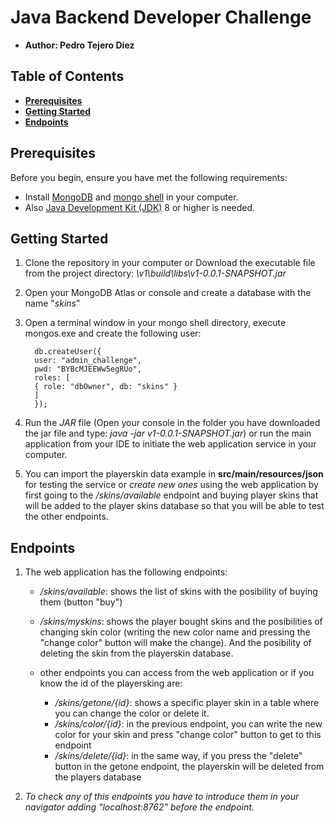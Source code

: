 # Java Backend Developer Challenge

- **Author: Pedro Tejero Diez**

## Table of Contents

- [**Prerequisites**](#prerequisites)
- [**Getting Started**](#getting-started)
- [**Endpoints**](#endpoints)


## Prerequisites

Before you begin, ensure you have met the following requirements:

- Install [MongoDB](https://www.mongodb.com/docs/manual/installation/) and [mongo shell](https://www.mongodb.com/docs/mongodb-shell/) in your computer.
- Also [Java Development Kit (JDK)](https://www.oracle.com/java/technologies/javase-downloads.html) 8 or higher is needed.


## Getting Started

1. Clone the repository in your computer or Download the executable file from the project directory: 
*\v1\build\libs\v1-0.0.1-SNAPSHOT.jar*

2. Open your MongoDB Atlas or console and create a database with the name "*skins*"

3. Open a terminal window in your mongo shell directory, execute mongos.exe and create the following user: 

         db.createUser({
         user: "admin_challenge",
         pwd: "BYBcMJEEWw5egRUo",
         roles: [
         { role: "dbOwner", db: "skins" }
         ]
         });
   
4. Run the *JAR* file (Open your console in the folder you have downloaded the jar file and type: *java -jar v1-0.0.1-SNAPSHOT.jar*) or run the main application from your IDE to initiate the web application service in your computer.

5. You can import the playerskin data example in **src/main/resources/json** for testing the service or *create new ones* using the web application by first going to the */skins/available* endpoint and buying player skins that will be added to the player skins database so that you will be able to test the other endpoints.


## Endpoints

1. The web application has the following endpoints:
    - */skins/available*: shows the list of skins with the posibility of buying them (button "buy")

    - */skins/myskins*: shows the  player bought skins and the posibilities of changing skin color (writing the new color name and pressing the "change color" button will make the change). And the posibility of deleting the skin from the playerskin database.

    - other endpoints you can access from the web application  or if you know the id of the playersking are: 
        
       - */skins/getone/{id}*: shows a specific player skin in a table where you can change the color or delete it.
       - */skins/color/{id}*:  in the previous endpoint, you can write the new color for your skin and press "change color" button to get to this endpoint
       - */skins/delete/{id}*: in the same way, if you press the "delete" button in the getone endpoint, the playerskin will be deleted from the players database

2. *To check any of this endpoints you have to introduce them in your navigator adding "localhost:8762" before the endpoint.*


